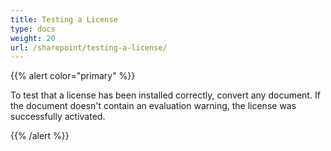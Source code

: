 ```yaml
---
title: Testing a License
type: docs
weight: 20
url: /sharepoint/testing-a-license/
---
```


{{% alert color="primary" %}} 

To test that a license has been installed correctly, convert any document. If the document doesn't contain an evaluation warning, the license was successfully activated.

{{% /alert %}}
